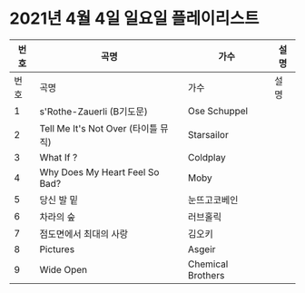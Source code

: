 # 2021년 4월 4일 일요일 플레이리스트

| 번호 | 곡명 | 가수 | 설명 |
|------|------|------|------|
| 번호 | 곡명 | 가수 | 설명 |
| 1 | s'Rothe-Zauerli (B기도문) | Ose Schuppel |  |
| 2 | Tell Me It's Not Over (타이틀 뮤직) | Starsailor |  |
| 3 | What If ? | Coldplay |  |
| 4 | Why Does My Heart Feel So Bad? | Moby |  |
| 5 | 당신 발 밑 | 눈뜨고코베인 |  |
| 6 | 차라의 숲 | 러브홀릭 |  |
| 7 | 점도면에서 최대의 사랑 | 김오키 |  |
| 8 | Pictures | Asgeir |  |
| 9 | Wide Open | Chemical Brothers |  |
